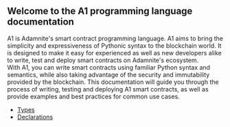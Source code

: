 ## Welcome to the A1 programming language documentation

A1 is Adamnite's smart contract programming language. A1 aims to bring the simplicity and expressiveness of Pythonic syntax to the blockchain world. 
It is designed to make it easy for experienced as well as new developers alike to write, test and deploy smart contracts on Adamnite's ecosystem. 
<br>
With A1, you can write smart contracts using familiar Python syntax and semantics, while also taking advantage of the security and immutability 
provided by the blockchain. This documentation will guide you through the process of writing, testing and deploying A1 smart contracts, 
as well as provide examples and best practices for common use cases.

- [Types](Docs/Types.md)
- [Declarations](Docs/Declarations.md)
